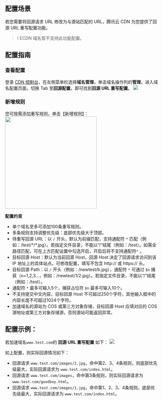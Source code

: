 ## 配置场景

若您需要将回源请求 URL 修改为与源站匹配的 URL，腾讯云 CDN 为您提供了回源 URL 重写配置功能。

>! ECDN 域名暂不支持此功能配置。


## 配置指南

### 查看配置

登录 [CDN 控制台](https://console.cloud.tencent.com/cdn)，在左侧菜单栏选择**域名管理**，单击域名操作列的**管理**，进入域名配置页面，切换 Tab 至**回源配置**，即可找到**回源 URL 重写配置**。
![](https://main.qcloudimg.com/raw/5f6bd6d64b3936b559df390c8b5e855d.png)



### 新增规则

您可按需添加重写规则，单击【新增规则】：
<img src="https://main.qcloudimg.com/raw/06701590fc240a68a7854b11cf722035.png" style="height:300px"/>


**配置约束**

- 单个域名至多可添加100条重写规则。
- 多条规则支持调整优先级：底部优先级大于顶部。
- 待重写回源 URL：以 `/` 开头，默认为前缀匹配，支持通配符 `*` 匹配（例如：/test/\*/\*.jpg）。若指定文件目录，不能以“/”结尾（例如：/test）。如需全路径匹配，可在上方匹配设置中勾选开启，开启后将不支持通配符`*` 。
- 目标回源 Host：默认为当前回源 Host，回源 Host 决定了回源请求访问到该 IP 地址上的具体站点。可修改配置，填写不包含 http:// 或 https:// 头。
- 目标回源 Path：以 `/` 开头（例如：/newtest/b.jpg），通配符 `*` 可通过 `$n` 捕获（n=1,2,3...，例如：/newtest/$1/$2.jpg）。若指定文件目录，不能以“/”结尾（例如：/test）。
- 通配符 `*` 最多可输入5个，捕获占位符 `$n` 最多可输入10个。
- 不支持提交中文内容，目标回源 Host 不可超过250个字符，其他输入框中的内容长度不可超过1024个字符。
- 加速域名的源站为 COS 或第三方对象存储，目标回源 Host 应填对应的 COS 源地址或第三方对象存储源，否则源站可能返回异常。




## 配置示例：

若加速域名`www.test.com`的 **回源 URL 重写配置** 如下：
![](https://main.qcloudimg.com/raw/b0e22164d86b86617c4e90aed020f5f1.png)

如上配置，则实际回源情况如下：
- 回源请求 `www.test.com/images/2.jpg`，命中第2、3、4条规则，则底部优先级最大，实际回源请求为 `www.test.com/index.html`。
- 回源请求 `www.test.com/images`，命中第3条规则，则实际回源请求为 `www.test.com/goodboy.html`。
- 回源请求 `www.test.com/images/1.jpg`，命中第1、2、3、4条规则，底部优先级最大，实际回源请求为 `www.test.com/index.html`。
